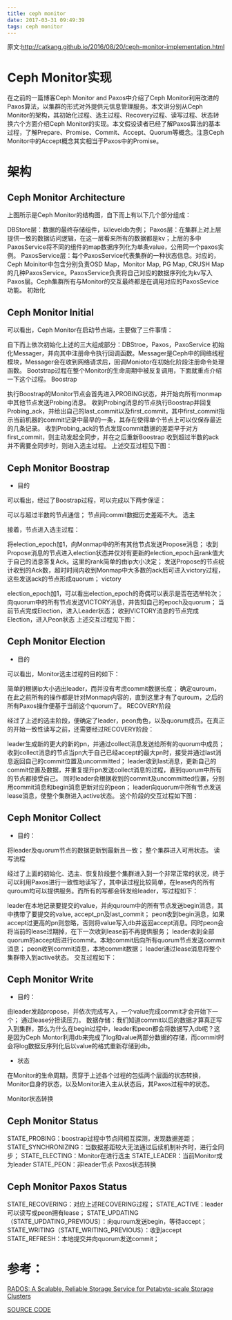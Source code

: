```yaml
---
title: ceph monitor
date: 2017-03-31 09:49:39
tags: ceph monitor
---
```

原文:http://catkang.github.io/2016/08/20/ceph-monitor-implementation.html

# Ceph Monitor实现
在之前的一篇博客Ceph Monitor and Paxos中介绍了Ceph Monitor利用改进的Paxos算法，以集群的形式对外提供元信息管理服务。本文讲分别从Ceph Monitor的架构，其初始化过程、选主过程、Recovery过程、读写过程、状态转换六个方面介绍Ceph Monitor的实现。本文假设读者已经了解Paxos算法的基本过程，了解Prepare、Promise、Commit、Accept、Quorum等概念。注意Ceph Monitor中的Accept概念其实相当于Paxos中的Promise。

# 架构

## Ceph Monitor Architecture

上图所示是Ceph Monitor的结构图，自下而上有以下几个部分组成：

DBStore层：数据的最终存储组件，以leveldb为例；
Paxos层：在集群上对上层提供一致的数据访问逻辑，在这一层看来所有的数据都是kv；上层的多中PaxosService将不同的组件的map数据序列化为单条value，公用同一个paxos实例。
PaxosService层：每个PaxosService代表集群的一种状态信息。对应的，Ceph Moinitor中包含分别负责OSD Map，Monitor Map, PG Map, CRUSH Map的几种PaxosService。PaxosService负责将自己对应的数据序列化为kv写入Paxos层。Ceph集群所有与Monitor的交互最终都是在调用对应的PaxosSevice功能。
初始化

## Ceph Monitor Initial

可以看出，Ceph Monitor在启动节点端，主要做了三件事情：

自下而上依次初始化上述的三大组成部分：DBStroe，Paxos，PaxoService
初始化Messager，并向其中注册命令执行回调函数。Messager是Ceph中的网络线程模块，Messager会在收到网络请求后，回调Moniotor在初始化阶段注册命令处理函数。
Bootstrap过程在整个Monitor的生命周期中被反复调用，下面就重点介绍一下这个过程。
Boostrap

执行Boostrap的Monitor节点会首先进入PROBING状态，并开始向所有monmap中其他节点发送Probing消息。
收到Probing消息的节点执行Boostrap并回复Probing_ack，并给出自己的last_commit以及first_commit，其中first_commit指示当前机器的commit记录中最早的一条，其存在使得单个节点上可以仅保存最近的几条记录。
收到Probing_ack的节点发现commit数据的差距早于对方first_commit，则主动发起全同步，并在之后重新Boostrap
收到超过半数的ack并不需要全同步时，则进入选主过程。
上述交互过程见下图：

## Ceph Monitor Boostrap

* 目的

可以看出，经过了Boostrap过程，可以完成以下两步保证：

可以与超过半数的节点通信；
节点间commit数据历史差距不大。
选主

接着，节点进入选主过程：

将election_epoch加1，向Monmap中的所有其他节点发送Propose消息；
收到Propose消息的节点进入election状态并仅对有更新的election_epoch且rank值大于自己的消息答复Ack。这里的rank简单的由ip大小决定；
发送Propose的节点统计收到的Ack数，超时时间内收到Monmap中大多数的ack后可进入victory过程，这些发送ack的节点形成quorum；
victory

election_epoch加1，可以看出election_epoch的奇偶可以表示是否在选举轮次；
向quorum中的所有节点发送VICTORY消息，并告知自己的epoch及quorum；
当前节点完成Election，进入Leader状态；
收到VICTORY消息的节点完成Election，进入Peon状态
上述交互过程见下图：

## Ceph Monitor Election

* 目的

可以看出，Monitor选主过程的目的如下：

简单的根据ip大小选出leader，而并没有考虑commit数据长度；
确定quroum，在此之前所有的操作都是针对Monmap内容的，直到这里才有了quroum，之后的所有Paxos操作便基于当前这个quorum了。
RECOVERY阶段

经过了上述的选主阶段，便确定了leader，peon角色，以及quorum成员。在真正的开始一致性读写之前，还需要经过RECOVERY阶段：

leader生成新的更大的新的pn，并通过collect消息发送给所有的quorum中成员；
收到collect消息的节点当pn大于自己已经accept的最大pn时，接受并通过last消息返回自己的commit位置及uncommitted；
leader收到last消息，更新自己的commit位置及数据，并重复提升pn发送collect消息的过程，直到quorum中所有的节点都接受自己。
同时leader会根据收到的commit及uncommitted位置，分别用commit消息和begin消息更新对应的peon；
leader向quorum中所有节点发送lease消息，使整个集群进入active状态。
这个阶段的交互过程如下图：

## Ceph Monitor Collect

* 目的：

将leader及quorum节点的数据更新到最新且一致；
整个集群进入可用状态。
读写流程

经过了上面的初始化、选主、恢复阶段整个集群进入到一个非常正常的状况，终于可以利用Paxos进行一致性地读写了，其中读过程比较简单，在lease内的所有quroum均可以提供服务。而所有的写都会转发给leader，写过程如下：

leader在本地记录要提交的value，并向quroum中的所有节点发送begin消息，其中携带了要提交的value, accept_pn及last_commit；
peon收到begin消息，如果accept过更高的pn则忽略，否则将value写入db并返回accept消息。同时peon会将当前的lease过期掉，在下一次收到lease前不再提供服务；
leader收到全部quorum的accept后进行commit。本地commit后向所有quorum节点发送commit消息；
peon收到commit消息，本地commit数据；
leader通过lease消息将整个集群带入到active状态。
交互过程如下：

## Ceph Monitor Write

* 目的：

由leader发起propose，并依次完成写入，一个value完成commit才会开始下一个；
通过lease分担读压力。
数据存储：我们知道commit以后的数据才算真正写入到集群，那么为什么在begin过程中，leader和peon都会将数据写入db呢？这是因为Ceph Montor利用db来完成了log和value两部分数据的存储，而commit时会将log数据反序列化后以value的格式重新存储到db。

* 状态

在Monitor的生命周期，贯穿于上述各个过程的包括两个层面的状态转换，Monitor自身的状态，以及Monitor进入主从状态后，其Paxos过程中的状态。

Monitor状态转换

## Ceph Monitor Status

STATE_PROBING：boostrap过程中节点间相互探测，发现数据差距；
STATE_SYNCHRONIZING：当数据差距较大无法通过后续机制补齐时，进行全同步；
STATE_ELECTING：Monitor在进行选主
STATE_LEADER：当前Monitor成为leader
STATE_PEON：非leader节点
Paxos状态转换

## Ceph Monitor Paxos Status

STATE_RECOVERING：对应上述RECOVERING过程；
STATE_ACTIVE：leader可以读写或peon拥有lease；
STATE_UPDATING（STATE_UPDATING_PREVIOUS）：向quroum发送begin，等待accept；
STATE_WRITING（STATE_WRITING_PREVIOUS）：收到accept
STATE_REFRESH：本地提交并向quorum发送commit；

# 参考：

[RADOS: A Scalable, Reliable Storage Service for Petabyte-scale Storage Clusters](http://ceph.com/papers/weil-rados-pdsw07.pdf)

[SOURCE CODE](https://github.com/ceph/ceph)
